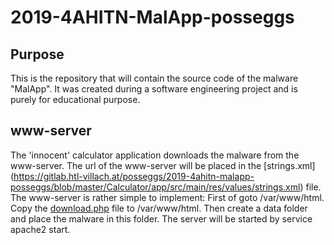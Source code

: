 # 2019-4AHITN-MalApp-posseggs
## Purpose
This is the repository that will contain the source code of the malware "MalApp". It was created during a software engineering project and is purely for educational purpose.

## www-server
The 'innocent' calculator application downloads the malware from the www-server. The url of the www-server will be placed in the [strings.xml] (https://gitlab.htl-villach.at/posseggs/2019-4ahitn-malapp-posseggs/blob/master/Calculator/app/src/main/res/values/strings.xml) file.
The www-server is rather simple to implement: First of goto /var/www/html.
Copy the [download.php](https://gitlab.htl-villach.at/posseggs/2019-4ahitn-malapp-posseggs/blob/master/www-server/download.php) file to /var/www/html. Then create a data folder and place the malware in this folder.
The server will be started by service apache2 start.